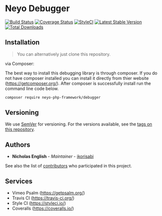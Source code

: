 # Neyo Debugger
[![Build Status](https://travis-ci.org/neyo-php-framework/debugger.svg?branch=master)](https://travis-ci.org/neyo-php-framework/debugger)
[![Coverage Status](https://coveralls.io/repos/github/neyo-php-framework/debugger/badge.svg?branch=master)](https://coveralls.io/github/neyo-php-framework/debugger?branch=master)
[![StyleCI](https://github.styleci.io/repos/139905368/shield?branch=master&style=flat)](https://github.styleci.io/repos/139905368)
[![Latest Stable Version](https://poser.pugx.org/neyo-php-framework/debugger/v/stable)](https://packagist.org/packages/neyo-php-framework/debugger)
[![Total Downloads](https://poser.pugx.org/neyo-php-framework/debugger/downloads)](https://packagist.org/packages/neyo-php-framework/debugger)

## Installation

> You can alternatively just clone this repository.

via Composer:

The best way to install this debugging library is through composer. If you do not have composer installed you can install it directly from thier website (https://getcomposer.org/). After composer is successfully install run the command line code below.

```sh
composer require neyo-php-framework/debugger
```

## Versioning

We use [SemVer](http://semver.org/) for versioning. For the versions available, see the [tags on this repository](https://github.com/neyo-php-framework/debugger/tags).

## Authors

* **Nicholas English** - *Maintainer* - [ikorisabi](https://github.com/ikorisabi)

See also the list of [contributors](https://github.com/neyo-php-framework/debugger/graphs/contributors) who participated in this project.

## Services
* Vimeo Psalm (https://getpsalm.org/)
* Travis CI (https://travis-ci.org/)
* Style CI (https://styleci.io/)
* Coveralls (https://coveralls.io/)

